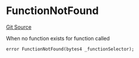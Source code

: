 # FunctionNotFound
[Git Source](https://github.com/thrackle-io/tron/blob/bcbcc01a5b28a551282aabeb3b2db849eb2ab94f/src/client/token/handler/diamond/HandlerDiamond.sol)

When no function exists for function called


```solidity
error FunctionNotFound(bytes4 _functionSelector);
```

